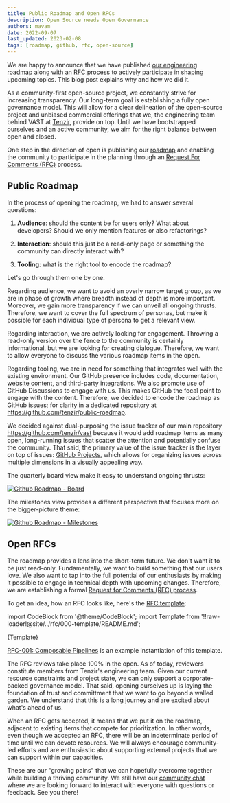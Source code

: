 ```yaml
---
title: Public Roadmap and Open RFCs
description: Open Source needs Open Governance
authors: mavam
date: 2022-09-07
last_updated: 2023-02-08
tags: [roadmap, github, rfc, open-source]
---
```


We are happy to announce that we have published [our engineering
roadmap][roadmap] along with an [RFC process][rfc] to actively participate in
shaping upcoming topics. This blog post explains why and how we did it.

[roadmap]: https://vast.io/roadmap
[rfc]: https://github.com/tenzir/vast/tree/master/rfc

<!--truncate-->

As a community-first open-source project, we constantly strive for increasing
transparency. Our long-term goal is establishing a fully open governance model.
This will allow for a clear delineation of the open-source project and unbiased
commercial offerings that we, the engineering team behind VAST at
[Tenzir](https://tenzir.com), provide on top. Until we have bootstrapped
ourselves and an active community, we aim for the right balance between open
and closed.

One step in the direction of open is publishing our [roadmap][roadmap] and
enabling the community to participate in the planning through an [Request For
Comments (RFC)][rfc] process.

## Public Roadmap

In the process of opening the roadmap, we had to answer several questions:

1. **Audience**: should the content be for users only? What about developers?
   Should we only mention features or also refactorings?

2. **Interaction**: should this just be a read-only page or something the
   community can directly interact with?

3. **Tooling**: what is the right tool to encode the roadmap?

Let's go through them one by one.

Regarding audience, we want to avoid an overly narrow target group, as we are in
phase of growth where breadth instead of depth is more important. Moreover, we
gain more transparency if we can unveil all ongoing thrusts. Therefore, we want
to cover the full spectrum of personas, but make it possible for each individual
type of persona to get a relevant view.

Regarding interaction, we are actively looking for engagement. Throwing a
read-only version over the fence to the community is certainly informational,
but we are looking for creating dialogue. Therefore, we want to allow everyone
to discuss the various roadmap items in the open.

Regarding tooling, we are in need for something that integrates well with the
existing environment. Our GitHub presence includes code, documentation, website
content, and third-party integrations. We also promote use of GitHub Discussions
to engage with us. This makes GitHub the focal point to engage with the content.
Therefore, we decided to encode the roadmap as GitHub issues; for clarity in a
dedicated repository at <https://github.com/tenzir/public-roadmap>.

We decided against dual-purposing the issue tracker of our main repository
<https://github.com/tenzir/vast> because it would add roadmap items as many
open, long-running issues that scatter the attention and potentially confuse the
community. That said, the primary value of the issue tracker is the layer on top
of issues: [GitHub Projects][github-projects], which allows for organizing
issues across multiple dimensions in a visually appealing way.

[github-projects]: https://docs.github.com/en/issues/planning-and-tracking-with-projects

The quarterly board view make it easy to understand ongoing thrusts:

[![Github Roadmap - Board](roadmap-board.jpg)][roadmap]

The milestones view provides a different perspective that focuses more on the
bigger-picture theme:

[![Github Roadmap - Milestones](roadmap-milestones.jpg)][roadmap]

## Open RFCs

The roadmap provides a lens into the short-term future. We don't want it to be
just read-only. Fundamentally, we want to build something that our users love.
We also want to tap into the full potential of our enthusiasts by making it
possible to engage in technical depth with upcoming changes. Therefore, we are
establishing a formal [Request for Comments (RFC) process][rfc].

To get an idea, how an RFC looks like, here's the [RFC template][rfc-template]:

[rfc-template]: https://github.com/tenzir/vast/blob/master/rfc/000-template/README.md

import CodeBlock from '@theme/CodeBlock';
import Template from '!!raw-loader!@site/../rfc/000-template/README.md';

<CodeBlock language="markdown">{Template}</CodeBlock>

[RFC-001: Composable Pipelines](https://github.com/tenzir/vast/pull/2511) is an
example instantiation of this template.

The RFC reviews take place 100% in the open. As of today, reviewers constitute
members from Tenzir's engineering team. Given our current resource constraints
and project state, we can only support a corporate-backed governance model. That
said, opening ourselves up is laying the foundation of trust and committment
that we want to go beyond a walled garden. We understand that this is a long
journey and are excited about what's ahead of us.

When an RFC gets accepted, it means that we put it on the roadmap, adjacent to
existing items that compete for prioritization. In other words, even though we
accepted an RFC, there will be an indeterminate period of time until we can
devote resources. We will always encourage community-led efforts and are
enthusiastic about supporting external projects that we can support within our
capacities.

These are our "growing pains" that we can hopefully overcome together while
building a thriving community. We still have our [community chat](/discord)
where we are looking forward to interact with everyone with questions or
feedback. See you there!
